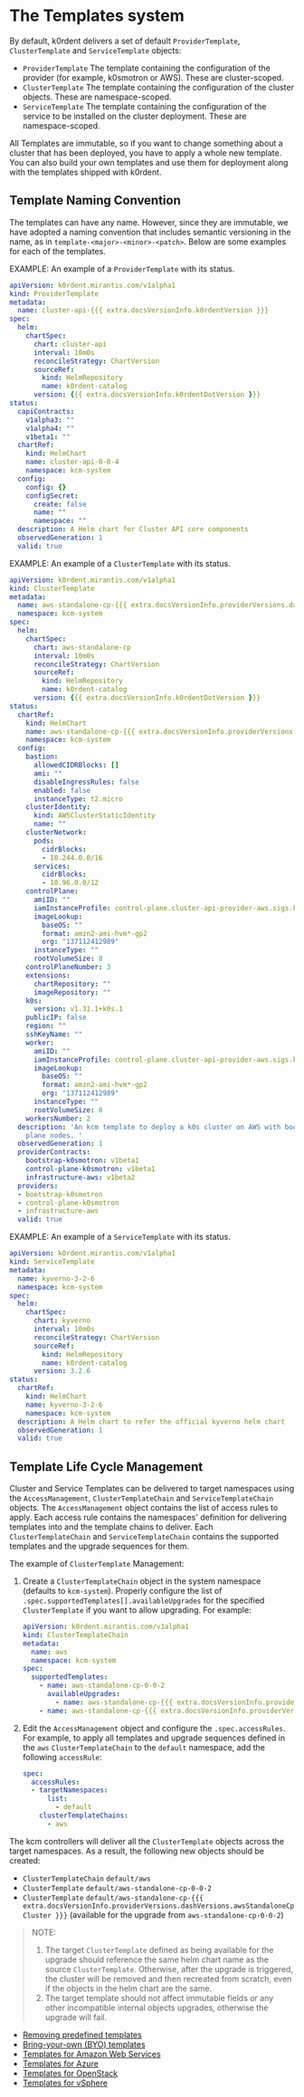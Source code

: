 # The Templates system

By default, k0rdent delivers a set of default `ProviderTemplate`, `ClusterTemplate` and `ServiceTemplate` objects:

* `ProviderTemplate`
   The template containing the configuration of the provider (for example, k0smotron or AWS). These are cluster-scoped.
* `ClusterTemplate`
   The template containing the configuration of the cluster objects. These are namespace-scoped.
* `ServiceTemplate`
   The template containing the configuration of the service to be installed on the cluster deployment. These are namespace-scoped.

All Templates are immutable, so if you want to change something about a cluster that has been deployed, you have to
apply a whole new template. You can also build your own templates and use them for deployment along with the
templates shipped with k0rdent.

## Template Naming Convention

The templates can have any name. However, since they are immutable, we have adopted a naming convention that includes semantic versioning in the name, as in `template-<major>-<minor>-<patch>`. Below are some examples for each of the templates.

EXAMPLE: An example of a `ProviderTemplate` with its status.
```yaml
apiVersion: k0rdent.mirantis.com/v1alpha1
kind: ProviderTemplate
metadata:
  name: cluster-api-{{{ extra.docsVersionInfo.k0rdentVersion }}}
spec:
  helm:
    chartSpec:
      chart: cluster-api
      interval: 10m0s
      reconcileStrategy: ChartVersion
      sourceRef:
        kind: HelmRepository
        name: k0rdent-catalog
      version: {{{ extra.docsVersionInfo.k0rdentDotVersion }}}
status:
  capiContracts:
    v1alpha3: ""
    v1alpha4: ""
    v1beta1: ""
  chartRef:
    kind: HelmChart
    name: cluster-api-0-0-4
    namespace: kcm-system
  config:
    config: {}
    configSecret:
      create: false
      name: ""
      namespace: ""
  description: A Helm chart for Cluster API core components
  observedGeneration: 1
  valid: true
```

EXAMPLE: An example of a `ClusterTemplate` with its status.
```yaml
apiVersion: k0rdent.mirantis.com/v1alpha1
kind: ClusterTemplate
metadata:
  name: aws-standalone-cp-{{{ extra.docsVersionInfo.providerVersions.dashVersions.awsStandaloneCpCluster }}}
  namespace: kcm-system
spec:
  helm:
    chartSpec:
      chart: aws-standalone-cp
      interval: 10m0s
      reconcileStrategy: ChartVersion
      sourceRef:
        kind: HelmRepository
        name: k0rdent-catalog
      version: {{{ extra.docsVersionInfo.k0rdentDotVersion }}}
status:
  chartRef:
    kind: HelmChart
    name: aws-standalone-cp-{{{ extra.docsVersionInfo.providerVersions.dashVersions.awsStandaloneCpCluster }}}
    namespace: kcm-system
  config:
    bastion:
      allowedCIDRBlocks: []
      ami: ""
      disableIngressRules: false
      enabled: false
      instanceType: t2.micro
    clusterIdentity:
      kind: AWSClusterStaticIdentity
      name: ""
    clusterNetwork:
      pods:
        cidrBlocks:
        - 10.244.0.0/16
      services:
        cidrBlocks:
        - 10.96.0.0/12
    controlPlane:
      amiID: ""
      iamInstanceProfile: control-plane.cluster-api-provider-aws.sigs.k8s.io
      imageLookup:
        baseOS: ""
        format: amzn2-ami-hvm*-gp2
        org: "137112412989"
      instanceType: ""
      rootVolumeSize: 8
    controlPlaneNumber: 3
    extensions:
      chartRepository: ""
      imageRepository: ""
    k0s:
      version: v1.31.1+k0s.1
    publicIP: false
    region: ""
    sshKeyName: ""
    worker:
      amiID: ""
      iamInstanceProfile: control-plane.cluster-api-provider-aws.sigs.k8s.io
      imageLookup:
        baseOS: ""
        format: amzn2-ami-hvm*-gp2
        org: "137112412989"
      instanceType: ""
      rootVolumeSize: 8
    workersNumber: 2
  description: 'An kcm template to deploy a k0s cluster on AWS with bootstrapped control
    plane nodes. '
  observedGeneration: 1
  providerContracts:
    bootstrap-k0smotron: v1beta1
    control-plane-k0smotron: v1beta1
    infrastructure-aws: v1beta2
  providers:
  - bootstrap-k0smotron
  - control-plane-k0smotron
  - infrastructure-aws
  valid: true
```

EXAMPLE: An example of a `ServiceTemplate` with its status.
```yaml
apiVersion: k0rdent.mirantis.com/v1alpha1
kind: ServiceTemplate
metadata:
  name: kyverno-3-2-6
  namespace: kcm-system
spec:
  helm:
    chartSpec:
      chart: kyverno
      interval: 10m0s
      reconcileStrategy: ChartVersion
      sourceRef:
        kind: HelmRepository
        name: k0rdent-catalog
      version: 3.2.6
status:
  chartRef:
    kind: HelmChart
    name: kyverno-3-2-6
    namespace: kcm-system
  description: A Helm chart to refer the official kyverno helm chart
  observedGeneration: 1
  valid: true
```

## Template Life Cycle Management

Cluster and Service Templates can be delivered to target namespaces using the `AccessManagement`,
`ClusterTemplateChain` and `ServiceTemplateChain` objects. The `AccessManagement` object contains the list of
access rules to apply. Each access rule contains the namespaces' definition for delivering templates into and
the template chains to deliver. Each `ClusterTemplateChain` and `ServiceTemplateChain` contains the supported templates
and the upgrade sequences for them.

The example of `ClusterTemplate` Management:

1. Create a `ClusterTemplateChain` object in the system namespace (defaults to `kcm-system`). Properly configure
    the list of `.spec.supportedTemplates[].availableUpgrades` for the specified `ClusterTemplate` if you want to
    allow upgrading. For example:

    ```yaml
    apiVersion: k0rdent.mirantis.com/v1alpha1
    kind: ClusterTemplateChain
    metadata:
      name: aws
      namespace: kcm-system
    spec:
      supportedTemplates:
        - name: aws-standalone-cp-0-0-2
          availableUpgrades:
            - name: aws-standalone-cp-{{{ extra.docsVersionInfo.providerVersions.dashVersions.awsStandaloneCpCluster }}}
        - name: aws-standalone-cp-{{{ extra.docsVersionInfo.providerVersions.dashVersions.awsStandaloneCpCluster }}}
    ```

2. Edit the `AccessManagement` object and configure the `.spec.accessRules`.
    For example, to apply all templates and upgrade sequences defined in the `aws` `ClusterTemplateChain` to the
    `default` namespace, add the following `accessRule`:

    ```yaml
    spec:
      accessRules:
      - targetNamespaces:
          list:
            - default
        clusterTemplateChains:
          - aws
    ```

The kcm controllers will deliver all the `ClusterTemplate` objects across the target namespaces.
As a result, the following new objects should be created:

* `ClusterTemplateChain` `default/aws`
* `ClusterTemplate` `default/aws-standalone-cp-0-0-2`
* `ClusterTemplate` `default/aws-standalone-cp-{{{ extra.docsVersionInfo.providerVersions.dashVersions.awsStandaloneCpCluster }}}` (available for the upgrade from `aws-standalone-cp-0-0-2`)

> NOTE:
> 1. The target `ClusterTemplate` defined as being available for the upgrade should reference the same helm chart name
> as the source `ClusterTemplate`. Otherwise, after the upgrade is triggered, the cluster will be removed and then
> recreated from scratch, even if the objects in the helm chart are the same.
> 2. The target template should not affect immutable fields or any other incompatible internal objects upgrades,
> otherwise the upgrade will fail.

- [Removing predefined templates](template-predefined.md)
- [Bring-your-own (BYO) templates](template-byo.md)
- [Templates for Amazon Web Services](template-aws.md)
- [Templates for Azure](template-azure.md)
- [Templates for OpenStack](template-openstack.md)
- [Templates for vSphere](template-vsphere.md)